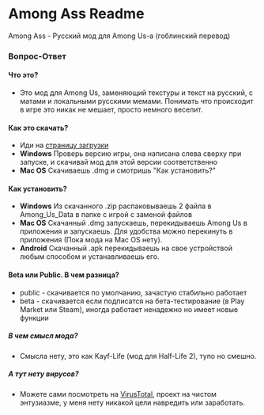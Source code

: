 # Among Ass Readme
Among Ass - Русский мод для Among Us-а (гоблинский перевод)

### Вопрос-Ответ

#### Что это?

- Это мод для Among Us, заменяющий текстуры и текст на русский, с матами и локальными русскими мемами. Понимать что происходит в игре это никак не мешает, просто немного веселит.

#### Как это скачать?

- Иди на [страницу загрузки](https://github.com/AntonCatple/Among-Ass/releases)
- **Windows** Проверь версию игры, она написана слева сверху при запуске, и скачивай мод для этой версии соответственно
- **Mac OS** Скачиваешь .dmg и смотришь "Как установить?"

#### Как установить?

- **Windows** Из скачанного .zip распаковываешь 2 файла в Among_Us_Data в папке с игрой с заменой файлов
- **Mac OS** Скачанный .dmg запускаешь, перекидываешь Among Us в приложения и запускаешь. Для удобства можно перекинуть в приложения (Пока мода на Mac OS нету).
- **Android** Скачанный .apk перекидываешь на свое устройствой любым способом и устанавливаешь его.

#### Beta или Public. В чем разница?

- public - скачивается по умолчанию, зачастую стабильно работает
- beta - скачивается если подписатся на бета-тестирование (в Play Market или  Steam), иногда работает ненадежно но имеет новые функции

##### В чем смысл мода?
- Смысла нету, это как Kayf-Life (мод для Half-Life 2), тупо но смешно.

##### А тут нету вирусов?
- Можете сами посмотреть на [VirusTotal](https://www.virustotal.com/), проект на чистом энтузиазме, у меня нету никакой цели навредить или заработать.
